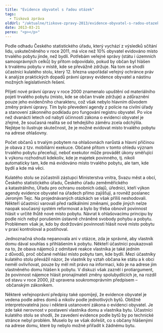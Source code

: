 ```yaml
---
title: "Evidence obyvatel s řadou otázek"
tags:
  - Tisková zpráva
oldUrl: "/aktualne/tiskove-zpravy-2013/evidence-obyvatel-s-radou-otazek"
date: 2013-03-21
perex: "<p></p>"
---
```


<!-- imported from the old website -->

<p>Podle odhadu Českého statistického úřadu, který vychází z výsledků sčítání lidu, uskutečněného v roce 2011, má více než 10% obyvatel evidováno místo trvalého pobytu jinde, než bydlí. Potřebám veřejné správy (státu i územních samosprávných celků) by přitom odpovídalo, pokud by občan byl hlášen k trvalému pobytu v místě, kde se převážně zdržuje. Na tom se shodli účastníci kulatého stolu, který 12. března uspořádal veřejný ochránce práv k analýze praktických dopadů právní úpravy evidence obyvatel a nástinu možných legislativních řešení.</p><p>Přijetí nové právní úpravy v roce 2000 znamenalo upuštění od materiálního pojetí trvalého pobytu (místo, kde se občan trvale zdržuje) a zdůraznění pouze jeho evidenčního charakteru, což však nebylo hlavním důvodem změny právní úpravy. Tím bylo převedení agendy z policie na civilní úřady a stanovení zákonného podkladu pro fungování registru obyvatel. Po více než dvanácti letech od nabytí účinnosti zákona o evidenci obyvatel je zřejmé, že současná realita se od tehdejšího záměru zcela odchýlila. Nejlépe to ilustruje skutečnost, že je možné evidovat místo trvalého pobytu na adrese ohlašovny. </p><p>Počet občanů s trvalým pobytem na ohlašovnách narůstá a hlavní příčinou je obava z tzv. mobiliární exekuce. Občané přitom v tomto ohledu význam trvalého pobytu přeceňují, neboť exekutor může provádět úkony směřující k výkonu rozhodnutí kdekoliv, kde je majetek povinného, tj. nikoli automaticky tam, kde má evidováno místo trvalého pobytu, ale tam, kde bydlí a kde má věci.</p><p>Kulatého stolu se zúčastnili zástupci Ministerstva vnitra, Svazu měst a obcí, Českého statistického úřadu, Českého úřadu zeměměřického a katastrálního, Úřadu pro ochranu osobních údajů, úředníci, kteří výkon agendy evidence obyvatel na úřadech přímo zajišťují, a rovněž poslanec Jeroným Tejc. Na projednávaných otázkách se však příliš neshodovali. Někteří účastníci varovali před radikálními změnami, podle jiných nelze naopak současný systém reformovat a bylo by třeba obnovit povinnost hlásit v určité lhůtě nové místo pobytu. Návrat k ohlašovacímu principu by podle nich nebyl porušením ústavně chráněné svobody pohybu a pobytu. Problémem však je, kdo by dodržování povinnosti hlásit nové místo pobytu v praxi kontroloval a postihoval.  </p><p>Jednoznačná shoda nepanovala ani v otázce, zda je správné, aby vlastník domu dával souhlas s přihlášením k pobytu. Někteří účastníci poukazovali na to, že obava nájemců z odmítavé reakce vlastníka je také jedním z důvodů, proč občané nehlásí místo pobytu tam, kde bydlí. Mezi účastníky kulatého stolu převážil názor, že vlastník by vztah občana ke státu a k obci neměl ovlivňovat, pouze by měl mít právo na informaci, kdo je na adrese jím vlastněného domu hlášen k pobytu. V diskuzi však zazněl i protiargument, že povinnost nájemce hlásit pronajímateli změny spolubydlících je, na rozdíl od stavu v roce 2000, již upravena soukromoprávním předpisem – občanským zákoníkem. </p><p>Některé veřejnoprávní předpisy také opomíjejí, že evidence obyvatel je vedena podle adres domů a nikoliv podle jednotlivých bytů. Obtížně interpretovatelná jsou i některá ustanovení zákona o evidenci obyvatel. Je zde také nerovnost v postavení vlastníka domu a vlastníka bytu. Účastníci kulatého stolu se shodli, že zavedení evidence podle bytů by po technické stránce nebyl problém. Muselo by se však dořešit, co s občany hlášenými na adrese domu, které by nebylo možné přiřadit k žádnému bytu.</p>
